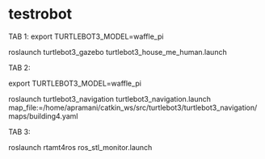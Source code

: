 # testrobot
TAB 1:
export TURTLEBOT3_MODEL=waffle_pi

roslaunch turtlebot3_gazebo turtlebot3_house_me_human.launch

TAB 2:

export TURTLEBOT3_MODEL=waffle_pi

roslaunch turtlebot3_navigation turtlebot3_navigation.launch map_file:=/home/apramani/catkin_ws/src/turtlebot3/turtlebot3_navigation/maps/building4.yaml


TAB 3:

roslaunch rtamt4ros ros_stl_monitor.launch




